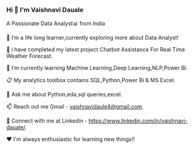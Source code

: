 ### Hi 👋 I'm Vaishnavi Dauale

A Passionate Data Analyst📊 from India

🔭 I’m a life long learner,currently exploring more about Data Analyst!

🔎 i have completed my latest project Chatbot Assistance For Real Time Weather Forecast.

🌱 I’m currently learning Machine Learning,Deep Learning,NLP,Power Bi.

📋 My analytics toolbox contains SQL,Python,Power Bi & MS Excel.

💬 Ask me about Python,eda,sql queries,excel.

📫 Reach out me Gmail - vaishnavidaule4@gmail.com.

🔗 Connect with me at Linkedin - https://www.linkedin.com/in/vaishnavi-dauale/.

❤️ I'm always enthusiastic for learning new things!!
